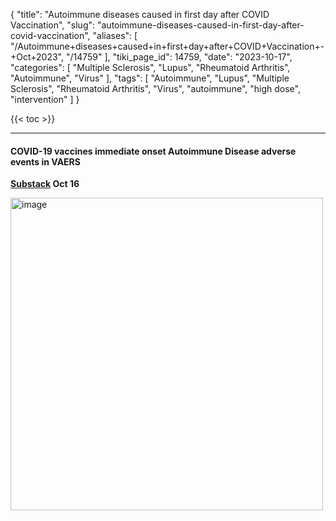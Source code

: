 {
    "title": "Autoimmune diseases caused in first day after COVID Vaccination",
    "slug": "autoimmune-diseases-caused-in-first-day-after-covid-vaccination",
    "aliases": [
        "/Autoimmune+diseases+caused+in+first+day+after+COVID+Vaccination+-+Oct+2023",
        "/14759"
    ],
    "tiki_page_id": 14759,
    "date": "2023-10-17",
    "categories": [
        "Multiple Sclerosis",
        "Lupus",
        "Rheumatoid Arthritis",
        "Autoimmune",
        "Virus"
    ],
    "tags": [
        "Autoimmune",
        "Lupus",
        "Multiple Sclerosis",
        "Rheumatoid Arthritis",
        "Virus",
        "autoimmune",
        "high dose",
        "intervention"
    ]
}


{{< toc >}}

---

#### COVID-19 vaccines immediate onset Autoimmune Disease adverse events in VAERS

 **[Substack](https://darrellricke.substack.com/p/covid-19-vaccines-immediate-onset?utm_source=cross-post&publication_id=735472&post_id=138024521&utm_campaign=583200&isFreemail=false&r=ofo3r&utm_medium=email)  Oct 16** 

<img src="https://d1bk1kqxc0sym.cloudfront.net/attachments/jpeg/ae-table.jpg" alt="image" width="500">